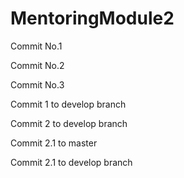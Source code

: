 # MentoringModule2

Commit No.1

Commit No.2

Commit No.3

Commit 1 to develop branch

Commit 2 to develop branch

Commit 2.1 to master

Commit 2.1 to develop branch

